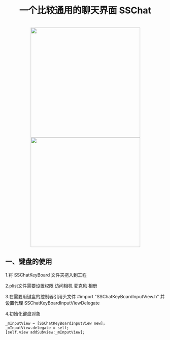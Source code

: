 <div align=center> 
  <h1>一个比较通用的聊天界面 SSChat</h1> 
</div>
<br>
<div align=center> 
  <img src= "https://raw.githubusercontent.com/Soldoros/SSChat/master/datu/1.PNG" width="345"> 
  <img src= "https://raw.githubusercontent.com/Soldoros/SSChat/master/datu/4.PNG" width="345">
</div>


<h2>一、键盘的使用</h2>

1.将 SSChatKeyBoard 文件夹拖入到工程

2.plist文件需要设置权限 访问相机 麦克风 相册

 3.在需要用键盘的控制器引用头文件 #import "SSChatKeyBoardInputView.h" 并设置代理 SSChatKeyBoardInputViewDelegate

4.初始化键盘对象

```OC
_mInputView = [SSChatKeyBoardInputView new];
_mInputView.delegate = self;
[self.view addSubview:_mInputView]; 
```
